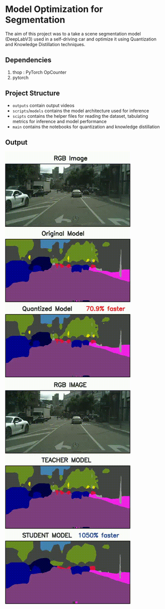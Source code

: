 # Model Optimization for Segmentation 
The aim of this project was to a take a scene segmentation model (DeepLabV3) used in a self-driving car and optimize it using Quantization and Knowledge Distillation techniques.

## Dependencies 
1. thop : PyTorch OpCounter
2. pytorch 

## Project Structure
- ```outputs``` contain output videos
- ```scripts```/```models``` contains the model architecture used for inference
- ```scipts``` contains the helper files for reading the dataset, tabulating metrics for inference and model performance
- ```main``` contains the notebooks for quantization and knowledge distillation

## Output
![screen-gif](./outputs/staticQuantizationOutput.gif) 
![screen-gif](./outputs/knowledge_distillation_output.gif)
